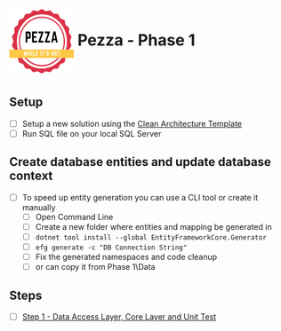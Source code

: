 <img align="left" width="116" height="116" src="pezza-logo.png" />

# &nbsp;**Pezza - Phase 1**

<br/><br/>

## **Setup**

- [ ] Setup a new solution using the [Clean Architecture Template](https://github.com/entelect-incubator/.NET-CleanArchitecture)
- [ ] Run SQL file on your local SQL Server

## **Create database entities and update database context**

- [ ] To speed up entity generation you can use a CLI tool or create it manually
  - [ ] Open Command Line
  - [ ] Create a new folder where entities and mapping be generated in
  - [ ] ```dotnet tool install --global EntityFrameworkCore.Generator```
  - [ ] ```efg generate -c "DB Connection String"```
  - [ ] Fix the generated namespaces and code cleanup
  - [ ] or can copy it from Phase 1\Data

## **Steps**

- [ ] [Step 1 - Data Access Layer, Core Layer and Unit Test](https://github.com/entelect-incubator/.NET/tree/master/Phase%201/Step%201)